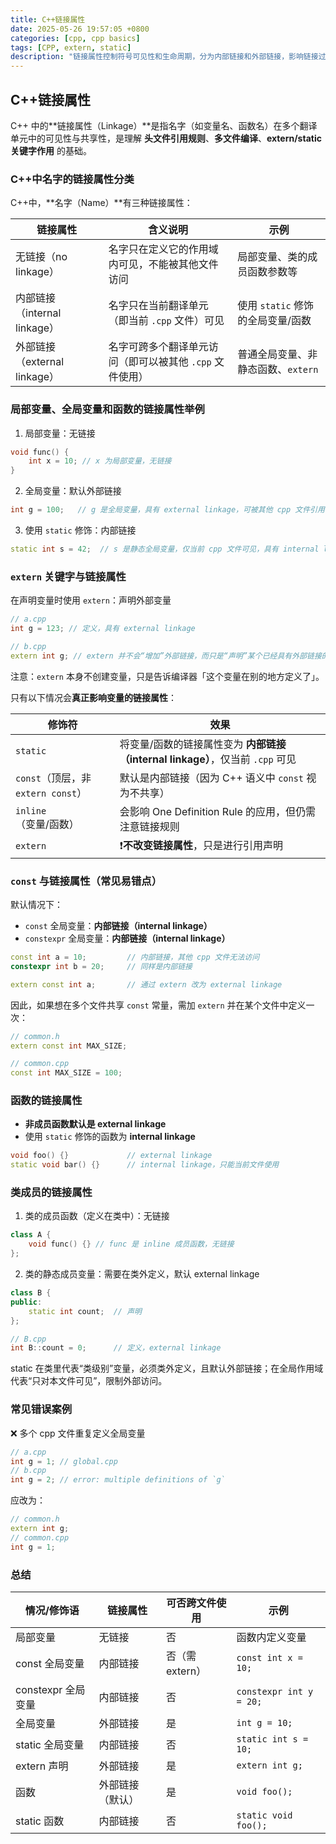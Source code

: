 ```yaml
---
title: C++链接属性
date: 2025-05-26 19:57:05 +0800
categories: [cpp, cpp basics]
tags: [CPP, extern, static]
description: "链接属性控制符号可见性和生命周期，分为内部链接和外部链接，影响链接过程。"
---
```

## C++链接属性

C++ 中的**链接属性（Linkage）**是指名字（如变量名、函数名）在多个翻译单元中的可见性与共享性，是理解 **头文件引用规则**、**多文件编译**、**extern/static关键字作用** 的基础。

### C++中名字的链接属性分类

C++中，**名字（Name）**有三种链接属性：

| 链接属性                     | 含义说明                                                 | 示例                               |
| ---------------------------- | -------------------------------------------------------- | ---------------------------------- |
| 无链接（no linkage）         | 名字只在定义它的作用域内可见，不能被其他文件访问         | 局部变量、类的成员函数参数等       |
| 内部链接（internal linkage） | 名字只在当前翻译单元（即当前 `.cpp` 文件）可见           | 使用 `static` 修饰的全局变量/函数  |
| 外部链接（external linkage） | 名字可跨多个翻译单元访问（即可以被其他 `.cpp` 文件使用） | 普通全局变量、非静态函数、`extern` |

### 局部变量、全局变量和函数的链接属性举例

1. 局部变量：无链接

```cpp
void func() {
    int x = 10; // x 为局部变量，无链接
}
```

2. 全局变量：默认外部链接

```cpp
int g = 100;   // g 是全局变量，具有 external linkage，可被其他 cpp 文件引用
```

3. 使用 `static` 修饰：内部链接

```cpp
static int s = 42;  // s 是静态全局变量，仅当前 cpp 文件可见，具有 internal linkage
```

### `extern` 关键字与链接属性

在声明变量时使用 `extern`：声明外部变量

```cpp
// a.cpp
int g = 123; // 定义，具有 external linkage

// b.cpp
extern int g; // extern 并不会“增加”外部链接，而只是“声明”某个已经具有外部链接的变量存在于别的翻译单元。
```

注意：`extern` 本身不创建变量，只是告诉编译器「这个变量在别的地方定义了」。

只有以下情况会**真正影响变量的链接属性**：

| 修饰符                             | 效果                                                                           |
| ---------------------------------- | ------------------------------------------------------------------------------ |
| `static`                           | 将变量/函数的链接属性变为 **内部链接（internal linkage）**，仅当前 `.cpp` 可见 |
| `const`（顶层，非 `extern const`） | 默认是内部链接（因为 C++ 语义中 `const` 视为不共享）                           |
| `inline`（变量/函数）              | 会影响 One Definition Rule 的应用，但仍需注意链接规则                          |
| `extern`                           | ❗**不改变链接属性**，只是进行引用声明                                          |

### `const` 与链接属性（常见易错点）

默认情况下：

- `const` 全局变量：**内部链接（internal linkage）**
- `constexpr` 全局变量：**内部链接（internal linkage）**

```cpp
const int a = 10;         // 内部链接，其他 cpp 文件无法访问
constexpr int b = 20;     // 同样是内部链接

extern const int a;       // 通过 extern 改为 external linkage
```

因此，如果想在多个文件共享 `const` 常量，需加 `extern` 并在某个文件中定义一次：

```cpp
// common.h
extern const int MAX_SIZE;

// common.cpp
const int MAX_SIZE = 100;
```

### 函数的链接属性

- **非成员函数默认是 external linkage**
- 使用 `static` 修饰的函数为 **internal linkage**

```cpp
void foo() {}             // external linkage
static void bar() {}      // internal linkage，只能当前文件使用
```

### 类成员的链接属性

1. 类的成员函数（定义在类中）：无链接

```cpp
class A {
    void func() {} // func 是 inline 成员函数，无链接
};
```

2. 类的静态成员变量：需要在类外定义，默认 external linkage

```cpp
class B {
public:
    static int count;  // 声明
};

// B.cpp
int B::count = 0;      // 定义，external linkage
```

static 在类里代表“类级别”变量，必须类外定义，且默认外部链接；在全局作用域代表“只对本文件可见”，限制外部访问。

### 常见错误案例

❌ 多个 cpp 文件重复定义全局变量

```cpp
// a.cpp
int g = 1; // global.cpp
// b.cpp
int g = 2; // error: multiple definitions of `g`
```

应改为：

```cpp
// common.h
extern int g;
// common.cpp
int g = 1;
```

### 总结

| 情况/修饰语        | 链接属性         | 可否跨文件使用  | 示例                    |
| ------------------ | ---------------- | --------------- | ----------------------- |
| 局部变量           | 无链接           | 否              | 函数内定义变量          |
| const 全局变量     | 内部链接         | 否（需 extern） | `const int x = 10;`     |
| constexpr 全局变量 | 内部链接         | 否              | `constexpr int y = 20;` |
| 全局变量           | 外部链接         | 是              | `int g = 10;`           |
| static 全局变量    | 内部链接         | 否              | `static int s = 10;`    |
| extern 声明        | 外部链接         | 是              | `extern int g;`         |
| 函数               | 外部链接（默认） | 是              | `void foo();`           |
| static 函数        | 内部链接         | 否              | `static void foo();`    |
